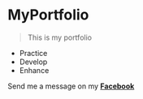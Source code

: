 # MyPortfolio

> This is my portfolio

* Practice
* Develop
* Enhance

Send me a message on my [**Facebook**](https://www.facebook.com/neil.antolijao)
